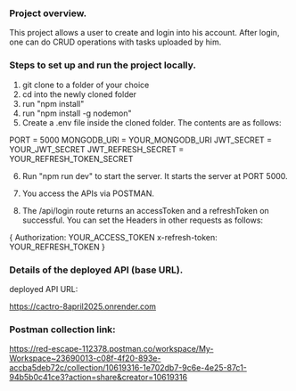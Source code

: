 ### Project overview.

This project allows a user to create and login into his account. After login, one can do CRUD operations with tasks uploaded by him.

### Steps to set up and run the project locally.

1. git clone to a folder of your choice
2. cd into the newly cloned folder
3. run "npm install"
4. run "npm install -g nodemon"
5. Create a .env file inside the cloned folder. The contents are as follows:

PORT = 5000
MONGODB_URI = YOUR_MONGODB_URI
JWT_SECRET = YOUR_JWT_SECRET
JWT_REFRESH_SECRET = YOUR_REFRESH_TOKEN_SECRET

6. Run "npm run dev" to start the server. It starts the server at PORT 5000.

7. You access the APIs via POSTMAN.

8. The /api/login route returns an accessToken and a refreshToken on successful. You can set the Headers in other requests as follows:

{
  Authorization: YOUR_ACCESS_TOKEN
  x-refresh-token: YOUR_REFRESH_TOKEN
}

### Details of the deployed API (base URL).

deployed API URL: 

https://cactro-8april2025.onrender.com

### Postman collection link:

https://red-escape-112378.postman.co/workspace/My-Workspace~23690013-c08f-4f20-893e-accba5deb72c/collection/10619316-1e702db7-9c6e-4e25-87c1-94b5b0c41ce3?action=share&creator=10619316
